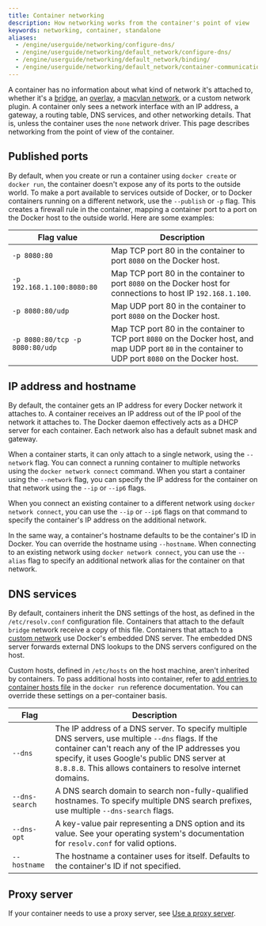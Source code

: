 ```yaml
---
title: Container networking
description: How networking works from the container's point of view
keywords: networking, container, standalone
aliases:
  - /engine/userguide/networking/configure-dns/
  - /engine/userguide/networking/default_network/configure-dns/
  - /engine/userguide/networking/default_network/binding/
  - /engine/userguide/networking/default_network/container-communication/
---
```


A container has no information about what kind of network it's attached to,
whether it's a [bridge](../../network/bridge.md), an [overlay](../../network/overlay.md),
a [macvlan network](../../network/macvlan.md), or a custom network plugin.
A container only sees a network interface with an IP address,
a gateway, a routing table, DNS services, and other networking details.
That is, unless the container uses the `none` network driver.
This page describes networking from the point of view of the container.

## Published ports

By default, when you create or run a container using `docker create` or `docker run`,
the container doesn't expose any of its ports to the outside world.
To make a port available to services outside of Docker,
or to Docker containers running on a different network,
use the `--publish` or `-p` flag.
This creates a firewall rule in the container,
mapping a container port to a port on the Docker host to the outside world.
Here are some examples:

| Flag value                      | Description                                                                                                                                           |
| ------------------------------- | ----------------------------------------------------------------------------------------------------------------------------------------------------- |
| `-p 8080:80`                    | Map TCP port 80 in the container to port `8080` on the Docker host.                                                                                   |
| `-p 192.168.1.100:8080:80`      | Map TCP port 80 in the container to port `8080` on the Docker host for connections to host IP `192.168.1.100`.                                        |
| `-p 8080:80/udp`                | Map UDP port 80 in the container to port `8080` on the Docker host.                                                                                   |
| `-p 8080:80/tcp -p 8080:80/udp` | Map TCP port 80 in the container to TCP port `8080` on the Docker host, and map UDP port `80` in the container to UDP port `8080` on the Docker host. |

## IP address and hostname

By default, the container gets an IP address for every Docker network it attaches to.
A container receives an IP address out of the IP pool of the network it attaches to.
The Docker daemon effectively acts as a DHCP server for each container.
Each network also has a default subnet mask and gateway.

When a container starts, it can only attach to a single network, using the `--network` flag.
You can connect a running container to multiple networks using the `docker network connect` command.
When you start a container using the `--network` flag,
you can specify the IP address for the container on that network using the `--ip` or `--ip6` flags.

When you connect an existing container to a different network using `docker network connect`,
you can use the `--ip` or `--ip6` flags on that command
to specify the container's IP address on the additional network.

In the same way, a container's hostname defaults to be the container's ID in Docker.
You can override the hostname using `--hostname`.
When connecting to an existing network using `docker network connect`,
you can use the `--alias` flag to specify an additional network alias for the container on that network.

## DNS services

By default, containers inherit the DNS settings of the host, as defined in the `/etc/resolv.conf` configuration file.
Containers that attach to the default `bridge` network receive a copy of this file.
Containers that attach to a
[custom network](../../network/network-tutorial-standalone.md#use-user-defined-bridge-networks)
use Docker's embedded DNS server.
The embedded DNS server forwards external DNS lookups to the DNS servers configured on the host.

Custom hosts, defined in `/etc/hosts` on the host machine, aren't inherited by containers.
To pass additional hosts into container, refer to
[add entries to container hosts file](../../engine/reference/commandline/run.md#add-host)
in the `docker run` reference documentation.
You can override these settings on a per-container basis.

| Flag           | Description                                                                                                                                                                                                                                                         |
| -------------- | ------------------------------------------------------------------------------------------------------------------------------------------------------------------------------------------------------------------------------------------------------------------- |
| `--dns`        | The IP address of a DNS server. To specify multiple DNS servers, use multiple `--dns` flags. If the container can't reach any of the IP addresses you specify, it uses Google's public DNS server at `8.8.8.8`. This allows containers to resolve internet domains. |
| `--dns-search` | A DNS search domain to search non-fully-qualified hostnames. To specify multiple DNS search prefixes, use multiple `--dns-search` flags.                                                                                                                            |
| `--dns-opt`    | A key-value pair representing a DNS option and its value. See your operating system's documentation for `resolv.conf` for valid options.                                                                                                                            |
| `--hostname`   | The hostname a container uses for itself. Defaults to the container's ID if not specified.                                                                                                                                                                          |

## Proxy server

If your container needs to use a proxy server, see
[Use a proxy server](../../network/proxy.md).
